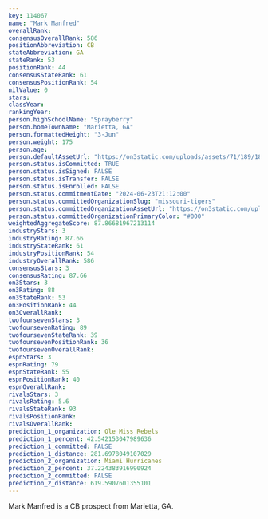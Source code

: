 ```yaml
---
key: 114067
name: "Mark Manfred"
overallRank: 
consensusOverallRank: 586
positionAbbreviation: CB
stateAbbreviation: GA
stateRank: 53
positionRank: 44
consensusStateRank: 61
consensusPositionRank: 54
nilValue: 0
stars: 
classYear: 
rankingYear: 
person.highSchoolName: "Sprayberry"
person.homeTownName: "Marietta, GA"
person.formattedHeight: "3-Jun"
person.weight: 175
person.age: 
person.defaultAssetUrl: "https://on3static.com/uploads/assets/71/189/189071.png"
person.status.isCommitted: TRUE
person.status.isSigned: FALSE
person.status.isTransfer: FALSE
person.status.isEnrolled: FALSE
person.status.commitmentDate: "2024-06-23T21:12:00"
person.status.committedOrganizationSlug: "missouri-tigers"
person.status.committedOrganizationAssetUrl: "https://on3static.com/uploads/assets/52/150/150052.svg"
person.status.committedOrganizationPrimaryColor: "#000"
weightedAggregateScore: 87.86681967213114
industryStars: 3
industryRating: 87.66
industryStateRank: 61
industryPositionRank: 54
industryOverallRank: 586
consensusStars: 3
consensusRating: 87.66
on3Stars: 3
on3Rating: 88
on3StateRank: 53
on3PositionRank: 44
on3OverallRank: 
twofoursevenStars: 3
twofoursevenRating: 89
twofoursevenStateRank: 39
twofoursevenPositionRank: 36
twofoursevenOverallRank: 
espnStars: 3
espnRating: 79
espnStateRank: 55
espnPositionRank: 40
espnOverallRank: 
rivalsStars: 3
rivalsRating: 5.6
rivalsStateRank: 93
rivalsPositionRank: 
rivalsOverallRank: 
prediction_1_organization: Ole Miss Rebels
prediction_1_percent: 42.542153047989636
prediction_1_committed: FALSE
prediction_1_distance: 281.6978049107029
prediction_2_organization: Miami Hurricanes
prediction_2_percent: 37.224383916990924
prediction_2_committed: FALSE
prediction_2_distance: 619.5907601355101
---
```

Mark Manfred is a CB prospect from Marietta, GA.